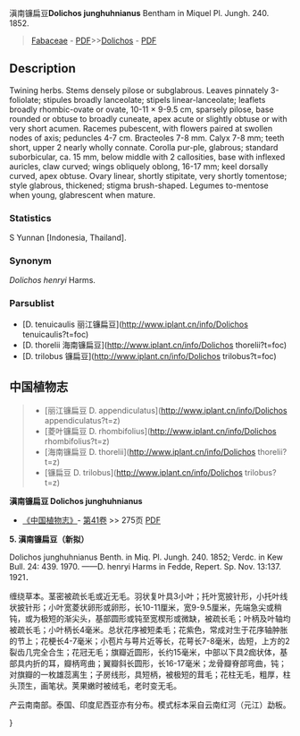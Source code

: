 滇南镰扁豆**Dolichos junghuhnianus** Bentham in Miquel Pl. Jungh. 240. 1852.

> [Fabaceae](http://www.iplant.cn/info/Fabaceae?t=foc) - [PDF](http://www.iplant.cn/foc/pdf/Fabaceae.pdf)>>[Dolichos](http://www.iplant.cn/info/Dolichos?t=foc) - [PDF](http://www.iplant.cn/foc/pdf/Dolichos.pdf)

## Description

Twining herbs. Stems densely pilose or subglabrous. Leaves pinnately 3-foliolate; stipules broadly lanceolate; stipels linear-lanceolate; leaflets broadly rhombic-ovate or ovate, 10-11 × 9-9.5 cm, sparsely pilose, base rounded or obtuse to broadly cuneate, apex acute or slightly obtuse or with very short acumen. Racemes pubescent, with flowers paired at swollen nodes of axis; peduncles 4-7 cm. Bracteoles 7-8 mm. Calyx 7-8 mm; teeth short, upper 2 nearly wholly connate. Corolla pur-ple, glabrous; standard suborbicular, ca. 15 mm, below middle with 2 callosities, base with inflexed auricles, claw curved; wings obliquely oblong, 16-17 mm; keel dorsally curved, apex obtuse. Ovary linear, shortly stipitate, very shortly tomentose; style glabrous, thickened; stigma brush-shaped. Legumes to-mentose when young, glabrescent when mature.

### Statistics
S Yunnan [Indonesia, Thailand].

### Synonym
*Dolichos henryi* Harms.

### Parsublist

* [D.  tenuicaulis  丽江镰扁豆](http://www.iplant.cn/info/Dolichos tenuicaulis?t=foc)
* [D.  thorelii  海南镰扁豆](http://www.iplant.cn/info/Dolichos thorelii?t=foc)
* [D.  trilobus  镰扁豆](http://www.iplant.cn/info/Dolichos trilobus?t=foc)

## 中国植物志

> * [丽江镰扁豆  D.  appendiculatus](http://www.iplant.cn/info/Dolichos appendiculatus?t=z)
> * [菱叶镰扁豆  D.  rhombifolius](http://www.iplant.cn/info/Dolichos rhombifolius?t=z)
> * [海南镰扁豆  D.  thorelii](http://www.iplant.cn/info/Dolichos thorelii?t=z)
> * [镰扁豆  D.  trilobus](http://www.iplant.cn/info/Dolichos trilobus?t=z)

**滇南镰扁豆 Dolichos junghuhnianus**

* [《中国植物志》](http://www.iplant.cn/frps)- [第41卷](http://www.iplant.cn/frps/vol/41) >> 275页 [PDF](http://www.iplant.cn/frps/pdf/41/275.pdf)

**5. 滇南镰扁豆（新拟）**

Dolichos junghuhnianus Benth. in Miq. Pl. Jungh. 240. 1852; Verdc. in Kew Bull. 24: 439. 1970. ——D. henryi Harms in Fedde, Repert. Sp. Nov. 13:137. 1921．

缠绕草本。茎密被疏长毛或近无毛。羽状复叶具3小叶；托叶宽披针形，小托叶线状披针形；小叶宽菱状卵形或卵形，长10-11厘米，宽9-9.5厘米，先端急尖或稍钝，或为极短的渐尖头，基部圆形或钝至宽楔形或微缺，被疏长毛；叶柄及叶轴均被疏长毛；小叶柄长4毫米。总状花序被短柔毛；花紫色，常成对生于花序轴肿胀的节上；花梗长4-7毫米；小苞片与萼片近等长，花萼长7-8毫米，齿短，上方的2裂齿几完全合生；花冠无毛；旗瓣近圆形，长约15毫米，中部以下具2痂状体，基部具内折的耳，瓣柄弯曲；翼瓣斜长圆形，长16-17毫米；龙骨瓣脊部弯曲，钝；对旗瓣的一枚雄蕊离生；子房线形，具短柄，被极短的茸毛；花柱无毛，粗厚，柱头顶生，画笔状。荚果嫩时被绒毛，老时变无毛。

产云南南部。泰国、印度尼西亚亦有分布。模式标本采自云南红河（元江）勐板。

}
